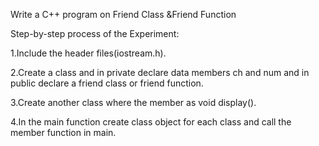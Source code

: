
Write a C++ program on Friend Class &Friend Function 

Step-by-step process of the Experiment:

1.Include the header files(iostream.h).

2.Create a class and in private declare data members ch and num and in public declare a friend class or friend function.

3.Create another class where the member as void display().

4.In the main function create class object for each class and call the member function in main.
